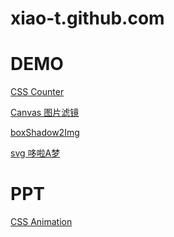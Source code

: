 xiao-t.github.com
=================
  
# DEMO 
[CSS Counter](https://xiao-t.github.io/demo/css-counter.html)      
 
[Canvas 图片滤镜](https://xiao-t.github.io/demo/canvas-filter-img.html)  

[boxShadow2Img](https://xiao-t.github.io/demo/canvas-box-shadow-img.html)   

[svg 哆啦A梦](https://xiao-t.github.io/demo/svg-doraemon.html)   
# PPT

[CSS Animation ](https://xiao-t.github.io/ppt/css-animation.html)